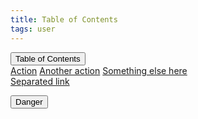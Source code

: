```yaml
---
title: Table of Contents
tags: user
---
```


<link rel="stylesheet" href="/assets/css/toc.css">
<script src="/assets/js/tablecont.js"/></script>

<div class="btn-group toc">
<button class="btn btn-1 btn-sep icon-list dropdown-toggle" data-toggle="dropdown" aria-haspopup="true" aria-expanded="false">Table of Contents</button>
    <div class="dropdown-menu">
    <a class="dropdown-item" href="#">Action</a>
    <a class="dropdown-item" href="#">Another action</a>
    <a class="dropdown-item" href="#">Something else here</a>
    <div class="dropdown-divider"></div>
    <a class="dropdown-item" href="#">Separated link</a>
  </div>
</div>

<button type="button" class="btn btn-danger btn-outline">Danger</button>

